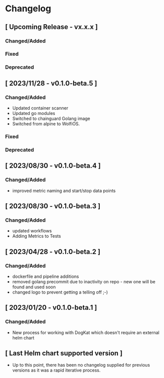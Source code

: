 # Changelog

## [ Upcoming Release - vx.x.x ]

### Changed/Added

### Fixed

### Deprecated

## [ 2023/11/28 - v0.1.0-beta.5 ]

### Changed/Added
* Updated container scanner
* Updated go modules
* Switched to chainguard Golang image
* Switched from alpine to WolfiOS.

### Fixed

### Deprecated

## [ 2023/08/30 - v0.1.0-beta.4 ]

### Changed/Added

* improved metric naming and start/stop data points

## [ 2023/08/30 - v0.1.0-beta.3 ]

### Changed/Added

* updated workflows
* Adding Metrics to Tests

## [ 2023/04/28 - v0.1.0-beta.2 ]

### Changed/Added

* dockerfile and pipeline additions
* removed golang precommit due to inactivity on repo - new one will be found and used soon
* changed logo to prevent getting a telling off ;-)

## [ 2023/01/20 - v0.1.0-beta.1 ]

### Changed/Added

* New process for working with DogKat which doesn't require an external helm chart

## [ Last Helm chart supported version ]

* Up to this point, there has been no changelog supplied for previous versions as it was a rapid iterative process.
